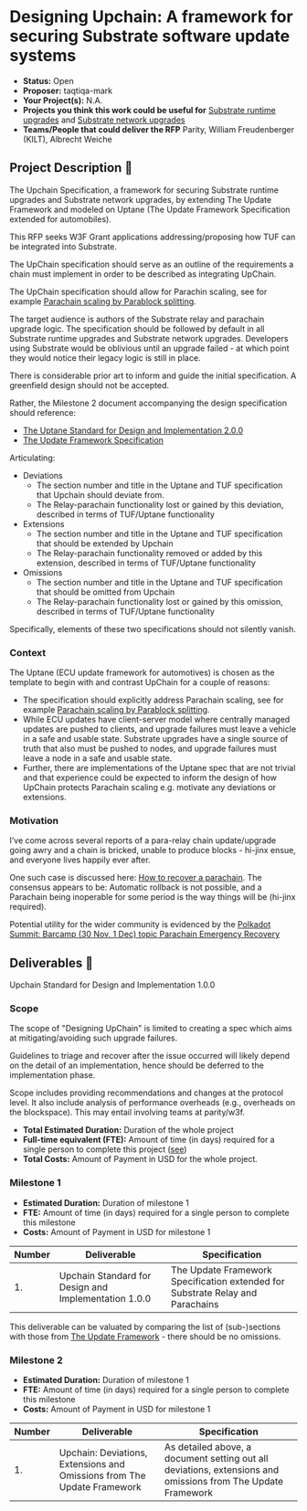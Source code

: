 # Designing Upchain: A framework for securing Substrate software update systems

* **Status:** Open
* **Proposer:** taqtiqa-mark
* **Your Project(s):** N.A.
* **Projects you think this work could be useful for** [Substrate runtime upgrades](https://docs.substrate.io/build/upgrade-the-runtime/) and [Substrate network upgrades](https://docs.substrate.io/tutorials/get-started/upgrade-a-running-network/)
* **Teams/People that could deliver the RFP** Parity, William Freudenberger (KILT), Albrecht Weiche

## Project Description :page_facing_up:

The Upchain Specification, a framework for securing Substrate runtime upgrades and Substrate network upgrades, by extending The Update Framework and modeled on Uptane (The Update Framework Specification extended for automobiles).

This RFP seeks W3F Grant applications addressing/proposing how TUF can be integrated into Substrate.

The UpChain specification should serve as an outline of the requirements a chain must implement in order to be described as integrating UpChain.

The UpChain specification should allow for Parachin scaling, see for example [Parachain scaling by Parablock splitting](https://forum.polkadot.network/t/parachain-scaling-by-parablock-splitting/341).

The target audience is authors of the Substrate relay and parachain upgrade logic. The specification should be followed by default in all Substrate runtime upgrades and Substrate network upgrades.
Developers using Substrate would be oblivious until an upgrade failed - at which point they would notice their legacy logic is still in place.

There is considerable prior art to inform and guide the initial specification.
A greenfield design should not be accepted.

Rather, the Milestone 2 document accompanying the design specification should reference:

* [The Uptane Standard for Design and Implementation 2.0.0](https://uptane.github.io/papers/uptane-standard.2.0.0.html)
* [The Update Framework Specification](https://theupdateframework.github.io/specification/latest/)

Articulating:

* Deviations
  * The section number and title in the Uptane and TUF specification that Upchain should deviate from.
  * The Relay-parachain functionality lost or gained by this deviation, described in terms of TUF/Uptane functionality
* Extensions
  * The section number and title in the Uptane and TUF specification that should be extended by Upchain
  * The Relay-parachain functionality removed or added by this extension, described in terms of TUF/Uptane functionality
* Omissions
  * The section number and title in the Uptane and TUF specification that should be omitted from Upchain
  * The Relay-parachain functionality lost or gained by this omission, described in terms of TUF/Uptane functionality

Specifically, elements of these two specifications should not silently vanish.

### Context

The Uptane (ECU update framework for automotives) is chosen as the template to begin with and contrast UpChain for a couple of reasons:

* The specification should explicitly address Parachain scaling, see for example [Parachain scaling by Parablock splitting](https://forum.polkadot.network/t/parachain-scaling-by-parablock-splitting/341).
* While ECU updates have client-server model where centrally managed updates are pushed to clients, and upgrade failures must leave a vehicle in a safe and usable state.  Substrate upgrades have a single source of truth that also must be pushed to nodes, and upgrade failures must leave a node in a safe and usable state.
* Further, there are implementations of the Uptane spec that are not trivial and that experience could be expected to inform the design of how UpChain protects Parachain scaling e.g. motivate any deviations or extensions.

### Motivation

I’ve come across several reports of a para-relay chain update/upgrade going awry and a chain is bricked, unable to produce blocks - hi-jinx ensue, and everyone lives happily ever after.

One such case is discussed here: [How to recover a parachain](<https://forum.polkadot.network/t/how-to-recover-a-parachain/673>). The consensus appears to be: Automatic rollback is not possible, and a Parachain being inoperable for some period is the way things will be (hi-jinx required).

Potential utility for the wider community is evidenced by the [Polkadot Summit: Barcamp (30 Nov, 1 Dec) topic Parachain Emergency Recovery](https://forum.polkadot.network/t/polkadot-summit-barcamp-submit-agenda-topics-30-nov-1-dec/669/8)

## Deliverables :nut_and_bolt:

Upchain Standard for Design and Implementation 1.0.0

### Scope

The scope of "Designing UpChain" is limited to creating a spec which aims at mitigating/avoiding such upgrade failures.

Guidelines to triage and recover after the issue occurred will likely depend on the detail of an implementation, hence should be deferred to the implementation phase.

Scope includes providing recommendations and changes at the protocol level.
It also include analysis of performance overheads (e.g., overheads on the blockspace).
This may entail involving teams at parity/w3f.

* **Total Estimated Duration:** Duration of the whole project
* **Full-time equivalent (FTE):**  Amount of time (in days) required for a single person to complete this project ([see](https://en.wikipedia.org/wiki/Full-time_equivalent))
* **Total Costs:** Amount of Payment in USD for the whole project.

### Milestone 1

* **Estimated Duration:** Duration of milestone 1
* **FTE:**  Amount of time (in days) required for a single person to complete this milestone
* **Costs:** Amount of Payment in USD for milestone 1

| Number | Deliverable | Specification |
| ------------- | ------------- | ------------- |
| 1. | Upchain Standard for Design and Implementation 1.0.0 | The Update Framework Specification extended for Substrate Relay and Parachains |

This deliverable can be valuated by comparing the list of (sub-)sections with those from [The Update Framework](https://theupdateframework.github.io/specification/latest) - there should be no omissions.

### Milestone 2

* **Estimated Duration:** Duration of milestone 1
* **FTE:**  Amount of time (in days) required for a single person to complete this milestone
* **Costs:** Amount of Payment in USD for milestone 1

| Number | Deliverable | Specification |
| ------------- | ------------- | ------------- |
| 1. | Upchain: Deviations, Extensions and Omissions from The Update Framework | As detailed above, a document setting out all deviations, extensions and omissions from The Update Framework |
